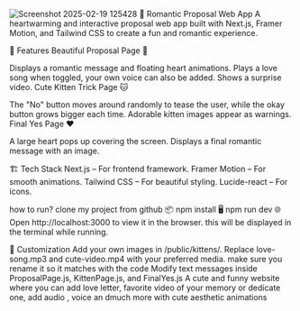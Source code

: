![Screenshot 2025-02-19 125428](https://github.com/user-attachments/assets/f5211495-b3cc-4d89-a4dc-c26f9ae50a2c)
💖 Romantic Proposal Web App
A heartwarming and interactive proposal web app built with Next.js, Framer Motion, and Tailwind CSS to create a fun and romantic experience.

🌟 Features
Beautiful Proposal Page 💌

Displays a romantic message and floating heart animations.
Plays a love song when toggled, your own voice can also be added.
Shows a surprise video.
Cute Kitten Trick Page 🐱

The "No" button moves around randomly to tease the user, while the okay button grows bigger each time.
Adorable kitten images appear as warnings.
Final Yes Page ❤️

A large heart pops up covering the screen.
Displays a final romantic message with an image.

🏗️ Tech Stack
Next.js – For frontend framework.
Framer Motion – For smooth animations.
Tailwind CSS – For beautiful styling.
Lucide-react – For icons.

how to run?
clone my project from github
📦 npm install 
🖥️ npm run dev
🌐 Open http://localhost:3000 to view it in the browser. this will be displayed in the terminal while running.

🎨 Customization
Add your own images in /public/kittens/.
Replace love-song.mp3 and cute-video.mp4 with your preferred media. make sure you rename it so it matches with the code
Modify text messages inside ProposalPage.js, KittenPage.js, and FinalYes.js
A cute and funny website where you can add love letter, favorite video of your memory or dedicate one, add audio , voice an dmuch more with cute aesthetic animations

